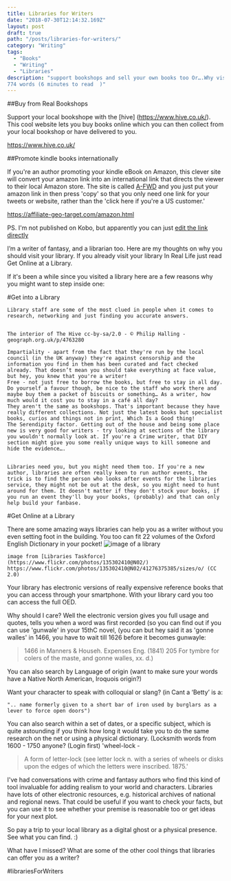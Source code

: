 ```yaml
---
title: Libraries for Writers
date: "2018-07-30T12:14:32.169Z"
layout: post
draft: true
path: "/posts/libraries-for-writers/"
category: "Writing"
tags:
  - "Books"
  - "Writing"
  - "Libraries"
description: "support bookshops and sell your own books too Or….Why visiting your library (in etheric or physical form) is a grand thing. 
774 words (6 minutes to read  )"
---
```


  

##Buy from Real Bookshops

Support your local bookshope with the [hive] (https://www.hive.co.uk/). This cool website lets you buy books online which you can then collect from your local bookshop or have delivered to you. 

https://www.hive.co.uk/ 

##Promote kindle books internationally
 
If you're an author promoting your kindle eBook on Amazon, this clever site will  convert your amazon link into an international link that directs the viewer to their local Amazon store. The site is called [A-FWD](https://affiliate-geo-target.com/amazon.html) and you just put your amazon link in then press 'copy'  so that you  only need one link for your tweets or website, rather than the 'click here if you're a US customer.'

https://affiliate-geo-target.com/amazon.html


PS. I'm not published on Kobo, but apparently you can just  [edit the link directly](https://kobowritinglife.zendesk.com/hc/en-us/articles/115007188808-Linking-to-your-eBook)




I’m a writer of fantasy, and a librarian too. Here are my thoughts on why you should visit your library. If you already visit your library In Real Life just read  Get Online at a Library.

If it's been a while since you visited a library here are a few reasons why you might want to step inside one:

#Get into a Library

    Library staff are some of the most clued in people when it comes to research, networking and just finding you accurate answers.


    The interior of The Hive cc-by-sa/2.0 - © Philip Halling - geograph.org.uk/p/4763280

    Impartiality - apart from the fact that they're run by the local council (in the UK anyway) they're against censorship and the information you find in them has been curated and fact checked already. That doesn’t mean you should take everything at face value, but hey, you knew that you're a writer!
    Free - not just free to borrow the books, but free to stay in all day. Do yourself a favour though, be nice to the staff who work there and maybe buy them a packet of biscuits or something… As a writer, how much would it cost you to stay in a café all day?
    They aren't the same as bookshops. That's important because they have really different collections. Not just the latest books but specialist books, curios and things not in print, Which Is a Good thing!
    The Serendipity factor. Getting out of the house and being some place new is very good for writers - try looking at sections of the library you wouldn't normally look at. If you're a Crime writer, that DIY section might give you some really unique ways to kill someone and hide the evidence….


    Libraries need you, but you might need them too. If you're a new author, libraries are often really keen to run author events, the trick is to find the person who looks after events for the libraries service, they might not be out at the desk, so you might need to hunt around for them. It doesn't matter if they don't stock your books, if you run an event they'll buy your books, (probably) and that can only help build your fanbase.

#Get Online at a Library

There are some amazing ways libraries can help you as a writer without you even setting foot in the building. You too can fit 22 volumes of the Oxford English Dictionary in your pocket!
![image of a library](.\Suttonlibrary,jpg)

    image from [Libraries Taskforce](https://www.flickr.com/photos/135302410@N02/) https://www.flickr.com/photos/135302410@N02/41276375385/sizes/o/ (CC 2.0)
	
Your library has electronic versions of really expensive reference books that you can access through your smartphone. With your library card you too can access the full OED.

Why should I care? Well the electronic version gives you full usage and quotes, tells you when a word was first recorded (so you can find out if you can use 'gunwale' in your 15thC novel, (you can but  hey said it as 'gonne walles' in 1466, you have to wait till 1626 before it becomes gunwayle:

>1466   in Manners & Househ. Expenses Eng. (1841) 205   For tymbre for colers of the maste, and gonne walles, xx. d.)

You can also search by Language of origin (want to make sure your words have a Native North American, Iroquois origin?)

Want your character to speak with colloquial or slang?  (in Cant a ‘Betty’ is a:

    ".. name formerly given to a short bar of iron used by burglars as a lever to force open doors")

You can also search within a set of dates, or a specific subject, which is  quite astounding if you think how long it would take you to do the same research on the net or using a physical dictionary.  (Locksmith words from 1600 - 1750 anyone?  (Login first) 'wheel-lock -

 > A form of letter-lock (see letter lock n.  with a series of wheels or disks upon the edges of which the letters were inscribed.  1875.'

I've had conversations with crime and fantasy authors who find this kind of tool invaluable for adding realism to your world and characters. Libraries have lots of other electronic resources, e.g. historical archives of national and regional news. That could be useful if you want to check your facts, but you can use it to see whether your premise is reasonable too or get ideas for your next plot.

So pay a trip to your local library as a digital ghost or a physical presence. See what you can find. :)

What have I missed? What are some of the other cool things that libraries can offer you as a writer?

#librariesForWriters



